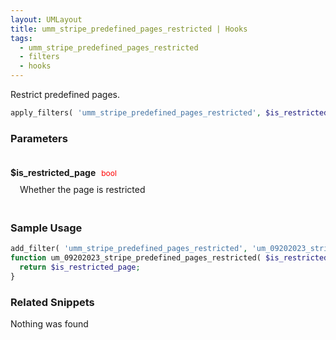 ```yaml
---
layout: UMLayout
title: umm_stripe_predefined_pages_restricted | Hooks
tags: 
  - umm_stripe_predefined_pages_restricted
  - filters
  - hooks
---
```

Restrict predefined pages.
``` php
apply_filters( 'umm_stripe_predefined_pages_restricted', $is_restricted_page )
```
<div class='hook-sep'></div>

### Parameters

<div style='padding: 20px 0px 10px;'>
<strong>$is_restricted_page</strong> <span style='color:red;font-size:12px;padding: 0px 5px 0px 5px' >bool</span>
<div style="margin-left:10px;padding: 10px 5px">Whether the page is restricted</div>
</div>
<div class='hook-sep'></div>



### Sample Usage

``` php
add_filter( 'umm_stripe_predefined_pages_restricted', 'um_09202023_stripe_predefined_pages_restricted ', 10, 1 )
function um_09202023_stripe_predefined_pages_restricted( $is_restricted_page ){
  return $is_restricted_page;
}
```
<div class='hook-sep'></div>



### Related Snippets

Nothing was found

